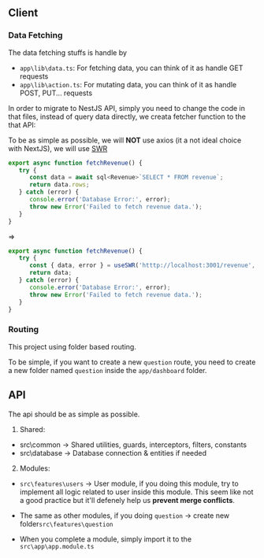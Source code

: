 ## Client

### Data Fetching

The data fetching stuffs is handle by

-  `app\lib\data.ts`: For fetching data, you can think of it as handle GET requests
-  `app\lib\action.ts`: For mutating data, you can think of it as handle POST, PUT... requests

In order to migrate to NestJS API, simply you need to change the code in that files, instead of query data directly, we creata fetcher function to the that API:

To be as simple as possible, we will **NOT** use axios (it a not ideal choice with NextJS), we will use [SWR](https://swr.vercel.app/)

```ts
export async function fetchRevenue() {
   try {
      const data = await sql<Revenue>`SELECT * FROM revenue`;
      return data.rows;
   } catch (error) {
      console.error('Database Error:', error);
      throw new Error('Failed to fetch revenue data.');
   }
}
```

=>

```ts
export async function fetchRevenue() {
   try {
      const { data, error } = useSWR('htttp://localhost:3001/revenue', fetcher); --> Endpoint from NestJS
      return data;
   } catch (error) {
      console.error('Database Error:', error);
      throw new Error('Failed to fetch revenue data.');
   }
}
```

### Routing

This project using folder based routing.

To be simple, if you want to create a new `question` route, you need to create a new folder named `question` inside the `app/dashboard` folder.

## API

The api should be as simple as possible.

1. Shared:

-  src\common -> Shared utilities, guards, interceptors, filters, constants
-  src\database -> Database connection & entities if needed

2. Modules:

-  `src\features\users` -> User module, if you doing this module, try to implement all logic related to user inside this module. This seem like not a good practice but it'll defenely help us **prevent merge conflicts**.

-  The same as other modules, if you doing `question` -> create new folder`src\features\question`

-  When you complete a module, simply import it to the `src\app\app.module.ts`
